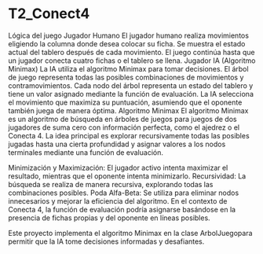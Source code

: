 # T2_Conect4

Lógica del juego
Jugador Humano
El jugador humano realiza movimientos eligiendo la columna donde desea colocar su ficha.
Se muestra el estado actual del tablero después de cada movimiento.
El juego continúa hasta que un jugador conecta cuatro fichas o el tablero se llena.
Jugador IA (Algoritmo Minimax)
La IA utiliza el algoritmo Minimax para tomar decisiones.
El árbol de juego representa todas las posibles combinaciones de movimientos y contramovimientos.
Cada nodo del árbol representa un estado del tablero y tiene un valor asignado mediante la función de evaluación.
La IA selecciona el movimiento que maximiza su puntuación, asumiendo que el oponente también juega de manera óptima.
Algoritmo Minimax
El algoritmo Minimax es un algoritmo de búsqueda en árboles de juegos para juegos de dos jugadores de suma cero con información perfecta, como el ajedrez o el Conecta 4. La idea principal es explorar recursivamente todas las posibles jugadas hasta una cierta profundidad y asignar valores a los nodos terminales mediante una función de evaluación.

Minimización y Maximización: El jugador activo intenta maximizar el resultado, mientras que el oponente intenta minimizarlo.
Recursividad: La búsqueda se realiza de manera recursiva, explorando todas las combinaciones posibles.
Poda Alfa-Beta: Se utiliza para eliminar nodos innecesarios y mejorar la eficiencia del algoritmo.
En el contexto de Conecta 4, la función de evaluación podría asignarse basándose en la presencia de fichas propias y del oponente en líneas posibles.

Este proyecto implementa el algoritmo Minimax en la clase ArbolJuegopara permitir que la IA tome decisiones informadas y desafiantes.
